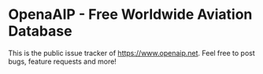 # OpenaAIP - Free Worldwide Aviation Database
This is the public issue tracker of https://www.openaip.net. Feel free to post bugs, feature requests and more!
